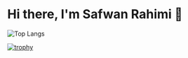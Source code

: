 # Hi there, I'm Safwan Rahimi 👋

![Top Langs](https://github-readme-stats.vercel.app/api/top-langs/?username=Safwan3528&layout=compact&theme=tokyonight)

[![trophy](https://github-profile-trophy.vercel.app/?username=Safwan3528&theme=algolia)](https://github.com/ryo-ma/github-profile-trophy)

